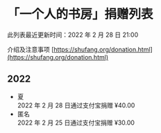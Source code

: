 <!--
---
title: 「一个人的书房」捐赠列表
...
-->
# 「一个人的书房」捐赠列表

此列表最近更新时间：2022 年 2 月 28 日 21:00

介绍及注意事项 [https://shufang.org/donation.html](https://shufang.org/donation.html)

## 2022

- 夏  
  2022 年 2 月 28 日通过支付宝捐赠 ¥40.00
- 匿名  
  2022 年 2 月 25 日通过支付宝捐赠 ¥30.00
